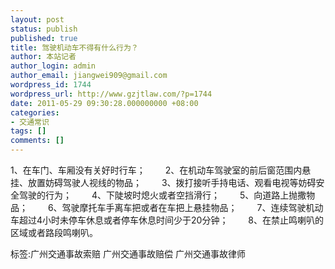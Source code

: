 ```yaml
---
layout: post
status: publish
published: true
title: 驾驶机动车不得有什么行为？
author: 本站记者
author_login: admin
author_email: jiangwei909@gmail.com
wordpress_id: 1744
wordpress_url: http://www.gzjtlaw.com/?p=1744
date: 2011-05-29 09:30:28.000000000 +08:00
categories:
- 交通常识
tags: []
comments: []
---
```

1、在车门、车厢没有关好时行车； 　　2、在机动车驾驶室的前后窗范围内悬挂、放置妨碍驾驶人视线的物品； 　　3、拨打接听手持电话、观看电视等妨碍安全驾驶的行为； 　　4、下陡坡时熄火或者空挡滑行； 　　5、向道路上抛撒物品； 　　6、驾驶摩托车手离车把或者在车把上悬挂物品； 　　7、连续驾驶机动车超过4小时未停车休息或者停车休息时间少于20分钟； 　　8、在禁止鸣喇叭的区域或者路段鸣喇叭。 　　 标签:广州交通事故索赔 广州交通事故赔偿 广州交通事故律师
